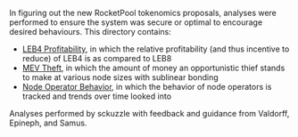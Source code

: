 
In figuring out the new RocketPool tokenomics proposals, analyses were performed to ensure the system was secure or optimal to encourage desired behaviours.  This directory contains:

* [LEB4 Profitability](./LEB4.md), in which the relative profitability (and thus incentive to reduce) of LEB4 is as compared to LEB8
* [MEV Theft](./MEV.md), in which the amount of money an opportunistic thief stands to make at various node sizes with sublinear bonding
* [Node Operator Behavior](./distribution.md), in which the behavior of node operators is tracked and trends over time looked into

Analyses performed by sckuzzle with feedback and guidance from Valdorff, Epineph, and Samus.